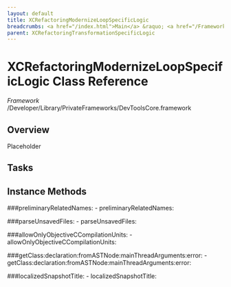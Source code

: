```yaml
---
layout: default
title: XCRefactoringModernizeLoopSpecificLogic
breadcrumbs: <a href="/index.html">Main</a> &raquo; <a href="/Frameworks.html">Framework</a> &raquo; <a href="/Frameworks/DevToolsCore.html">DevToolsCore</a> &raquo; XCRefactoringModernizeLoopSpecificLogic
parent: XCRefactoringTransformationSpecificLogic 
---
```

# XCRefactoringModernizeLoopSpecificLogic Class Reference

*Framework* /Developer/Library/PrivateFrameworks/DevToolsCore.framework

## Overview

Placeholder

## Tasks

## Instance Methods

<a name="-preliminaryRelatedNames:"></a>
###preliminaryRelatedNames:
    - preliminaryRelatedNames:

<a name="-parseUnsavedFiles:"></a>
###parseUnsavedFiles:
    - parseUnsavedFiles:

<a name="-allowOnlyObjectiveCCompilationUnits:"></a>
###allowOnlyObjectiveCCompilationUnits:
    - allowOnlyObjectiveCCompilationUnits:

<a name="-getClass:declaration:fromASTNode:mainThreadArguments:error:"></a>
###getClass:declaration:fromASTNode:mainThreadArguments:error:
    - getClass:declaration:fromASTNode:mainThreadArguments:error:

<a name="-localizedSnapshotTitle:"></a>
###localizedSnapshotTitle:
    - localizedSnapshotTitle:

